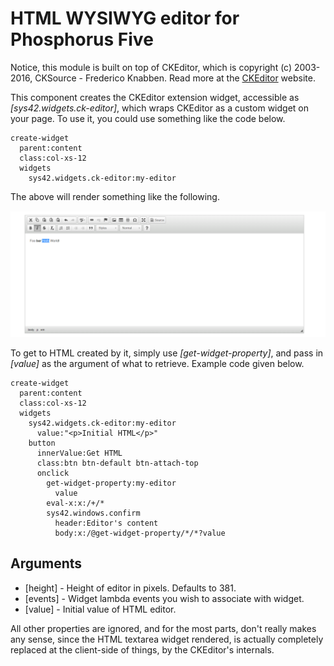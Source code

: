 
HTML WYSIWYG editor for Phosphorus Five
==========

Notice, this module is built on top of CKEditor, which is copyright (c) 2003-2016, CKSource - Frederico Knabben. Read 
more at the [CKEditor](http://ckeditor.com) website.

This component creates the CKEditor extension widget, accessible as *[sys42.widgets.ck-editor]*, which wraps CKEditor as a 
custom widget on your page. To use it, you could use something like the code below.

```
create-widget
  parent:content
  class:col-xs-12
  widgets
    sys42.widgets.ck-editor:my-editor
```

The above will render something like the following.

![alt tag](screenshots/ck-editor-screenshot-example.png)

To get to HTML created by it, simply use *[get-widget-property]*, and pass in *[value]* as the argument of what to retrieve.
Example code given below.

```
create-widget
  parent:content
  class:col-xs-12
  widgets
    sys42.widgets.ck-editor:my-editor
      value:"<p>Initial HTML</p>"
    button
      innerValue:Get HTML
      class:btn btn-default btn-attach-top
      onclick
        get-widget-property:my-editor
          value
        eval-x:x:/+/*
        sys42.windows.confirm
          header:Editor's content
          body:x:/@get-widget-property/*/*?value
```

## Arguments

* [height] - Height of editor in pixels. Defaults to 381.
* [events] - Widget lambda events you wish to associate with widget.
* [value] - Initial value of HTML editor.

All other properties are ignored, and for the most parts, don't really makes any sense, since the HTML textarea widget rendered, is actually
completely replaced at the client-side of things, by the CKEditor's internals.
